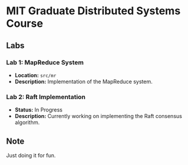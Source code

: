 # MIT Graduate Distributed Systems Course

## Labs

### Lab 1: MapReduce System
- **Location:** `src/mr`
- **Description:** Implementation of the MapReduce system.

### Lab 2: Raft Implementation
- **Status:** In Progress
- **Description:** Currently working on implementing the Raft consensus algorithm.

## Note
Just doing it for fun.
